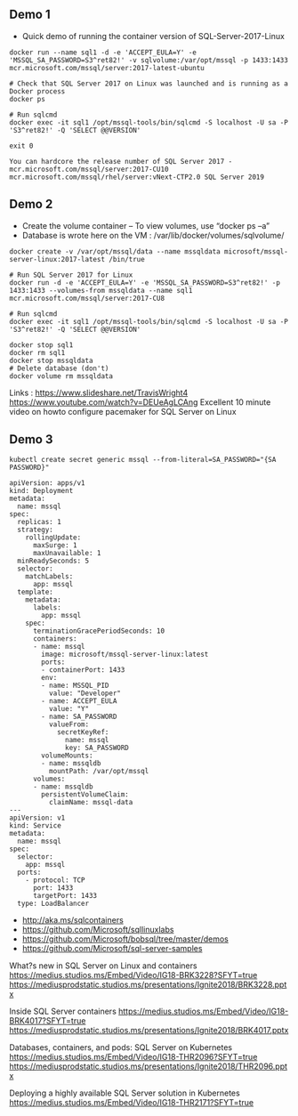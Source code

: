 ## Demo 1
* Quick demo of running the container version of SQL-Server-2017-Linux
```
docker run --name sql1 -d -e 'ACCEPT_EULA=Y' -e 'MSSQL_SA_PASSWORD=S3^ret82!' -v sqlvolume:/var/opt/mssql -p 1433:1433 mcr.microsoft.com/mssql/server:2017-latest-ubuntu

# Check that SQL Server 2017 on Linux was launched and is running as a Docker process
docker ps

# Run sqlcmd
docker exec -it sql1 /opt/mssql-tools/bin/sqlcmd -S localhost -U sa -P 'S3^ret82!' -Q 'SELECT @@VERSION'

exit 0
```
```
You can hardcore the release number of SQL Server 2017 - mcr.microsoft.com/mssql/server:2017-CU10
mcr.microsoft.com/mssql/rhel/server:vNext-CTP2.0 SQL Server 2019
```

## Demo 2
* Create the volume container – To view volumes, use “docker ps –a”
* Database is wrote here on the VM : /var/lib/docker/volumes/sqlvolume/
```
docker create -v /var/opt/mssql/data --name mssqldata microsoft/mssql-server-linux:2017-latest /bin/true

# Run SQL Server 2017 for Linux
docker run -d -e 'ACCEPT_EULA=Y' -e 'MSSQL_SA_PASSWORD=S3^ret82!' -p 1433:1433 --volumes-from mssqldata --name sql1 mcr.microsoft.com/mssql/server:2017-CU8

# Run sqlcmd
docker exec -it sql1 /opt/mssql-tools/bin/sqlcmd -S localhost -U sa -P 'S3^ret82!' -Q 'SELECT @@VERSION'

docker stop sql1
docker rm sql1
docker stop mssqldata
# Delete database (don't)
docker volume rm mssqldata
```

Links :
https://www.slideshare.net/TravisWright4
https://www.youtube.com/watch?v=DEUeAgLCAng Excellent 10 minute video on howto configure pacemaker for SQL Server on Linux


## Demo 3
```
kubectl create secret generic mssql --from-literal=SA_PASSWORD="{SA PASSWORD}"
```
```
apiVersion: apps/v1
kind: Deployment
metadata:
  name: mssql
spec:
  replicas: 1
  strategy:
    rollingUpdate:
      maxSurge: 1
      maxUnavailable: 1
  minReadySeconds: 5
  selector:
    matchLabels:
      app: mssql
  template:
    metadata:
      labels:
        app: mssql
    spec:
      terminationGracePeriodSeconds: 10
      containers:
      - name: mssql
        image: microsoft/mssql-server-linux:latest
        ports:
        - containerPort: 1433
        env:
        - name: MSSQL_PID
          value: "Developer"
        - name: ACCEPT_EULA
          value: "Y"
        - name: SA_PASSWORD
          valueFrom:
            secretKeyRef:
              name: mssql
              key: SA_PASSWORD
        volumeMounts:
        - name: mssqldb
          mountPath: /var/opt/mssql
      volumes:
      - name: mssqldb
        persistentVolumeClaim:
          claimName: mssql-data
---
apiVersion: v1
kind: Service
metadata:
  name: mssql
spec:
  selector:
    app: mssql
  ports:
    - protocol: TCP
      port: 1433
      targetPort: 1433
  type: LoadBalancer

```

* http://aka.ms/sqlcontainers
* https://github.com/Microsoft/sqllinuxlabs
* https://github.com/Microsoft/bobsql/tree/master/demos
* https://github.com/Microsoft/sql-server-samples

What?s new in SQL Server on Linux and containers
https://medius.studios.ms/Embed/Video/IG18-BRK3228?SFYT=true
https://mediusprodstatic.studios.ms/presentations/Ignite2018/BRK3228.pptx

Inside SQL Server containers
https://medius.studios.ms/Embed/Video/IG18-BRK4017?SFYT=true
https://mediusprodstatic.studios.ms/presentations/Ignite2018/BRK4017.pptx

Databases, containers, and pods: SQL Server on Kubernetes
https://medius.studios.ms/Embed/Video/IG18-THR2096?SFYT=true
https://mediusprodstatic.studios.ms/presentations/Ignite2018/THR2096.pptx

Deploying a highly available SQL Server solution in Kubernetes
https://medius.studios.ms/Embed/Video/IG18-THR2171?SFYT=true
